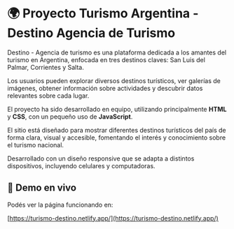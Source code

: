 # 🌍 Proyecto Turismo Argentina - Destino Agencia de Turismo

Destino - Agencia de turismo es una plataforma dedicada a los amantes del turismo en Argentina, enfocada en tres destinos claves: San Luis del Palmar, Corrientes y Salta. 

Los usuarios pueden explorar diversos destinos turísticos, ver galerías de imágenes, obtener información sobre actividades y descubrir datos relevantes sobre cada lugar.

El proyecto ha sido desarrollado en equipo, utilizando principalmente **HTML** y **CSS**, con un pequeño uso de **JavaScript**.

El sitio está diseñado para mostrar diferentes destinos turísticos del país de forma clara, visual y accesible, fomentando el interés y conocimiento sobre el turismo nacional.

Desarrollado con un diseño responsive que se adapta a distintos dispositivos, incluyendo celulares y computadoras.

## 🔗 Demo en vivo

Podés ver la página funcionando en:

[https://turismo-destino.netlify.app/](https://turismo-destino.netlify.app/)

